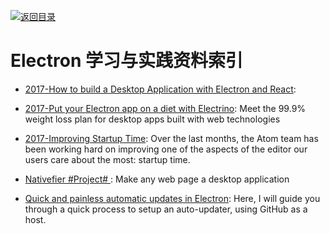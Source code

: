 [![返回目录](https://parg.co/UGo)](https://parg.co/b4z) 

# Electron 学习与实践资料索引

- [2017-How to build a Desktop Application with Electron and React](https://parg.co/bI4): 

- [2017-Put your Electron app on a diet with Electrino](https://parg.co/bM2): Meet the 99.9% weight loss plan for desktop apps built with web technologies

- [2017-Improving Startup Time](http://blog.atom.io/2017/04/18/improving-startup-time.html): Over the last months, the Atom team has been working hard on improving one of the aspects of the editor our users care about the most: startup time.

- [Nativefier #Project# ](https://github.com/jiahaog/nativefier): Make any web page a desktop application

- [Quick and painless automatic updates in Electron](https://parg.co/USW): Here, I will guide you through a quick process to setup an auto-updater, using GitHub as a host.
